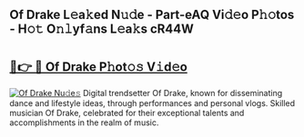 ## Of Drake L𝚎a𝚔ed N𝚞𝚍e - Part-eAQ Vi𝚍𝚎o P𝚑𝚘tos - H𝚘𝚝 O𝚗𝚕yf𝚊ns L𝚎a𝚔s cR44W

# <h2><a href="http://kfbbz1.oniu.top/?m=Of+Drake">🔗👉 🔴 Of Drake P𝚑ot𝚘𝚜 V𝚒d𝚎o</a></h2>

[![Of Drake Nu𝚍e𝚜](https://i.imgur.com/0qMVB7G.gif)](http://kfbbz1.oniu.top/?m=Of+Drake)
Digital trendsetter Of Drake, known for disseminating dance and lifestyle ideas, through performances and personal vlogs. Skilled musician Of Drake, celebrated for their exceptional talents and accomplishments in the realm of music.  
